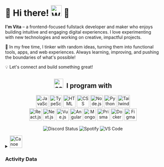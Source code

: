 # 🌸 Hi there! <img src="https://raw.githubusercontent.com/Tarikul-Islam-Anik/Animated-Fluent-Emojis/master/Emojis/Hand%20gestures/Waving%20Hand.png" alt="Waving Hand" width="35" height="35" /> 🌸

**I'm Vita** – a frontend-focused fullstack developer and maker who enjoys building intuitive and engaging digital experiences. I love experimenting with new technologies and working on creative, impactful projects.

🎀 In my free time, I tinker with random ideas, turning them into functional tools, apps, and web experiences. Always learning, improving, and pushing the boundaries of what's possible!

💡 Let's connect and build something great!

<h2 align="center"> <img src="https://github.com/monarahmati/monarahmati/assets/107634745/66e9ef23-64b3-4b35-b00d-7d59d72437e1" height="30" alt="coffee"  />&nbsp; I program with </h2> 
<p align="center">
  <img src="https://skillicons.dev/icons?i=js" title="JavaScript" width="40">
  <img src="https://skillicons.dev/icons?i=ts" title="TypeScript" width="40">
  <img src="https://skillicons.dev/icons?i=html" title="HTML" width="40">
  <img src="https://skillicons.dev/icons?i=css" title="CSS" width="40">
  <img src="https://skillicons.dev/icons?i=nodejs" title="Node.js" width="40">
  <img src="https://skillicons.dev/icons?i=py" title="Python" width="40">
  <img src="https://skillicons.dev/icons?i=tailwind" title="Tailwind CSS" width="40">
  <br/>
  <img src="https://skillicons.dev/icons?i=react" title="React.js" width="40">
  <img src="https://skillicons.dev/icons?i=nextjs" title="Next.js" width="40">
  <img src="https://skillicons.dev/icons?i=vue" title="Vue.js" width="40">
  <img src="https://skillicons.dev/icons?i=angular" title="Angular" width="40">
  <img src="https://skillicons.dev/icons?i=mongodb" title="MongoDB" width="40">
  <img src="https://skillicons.dev/icons?i=prisma" title="Prisma ORM" width="40">
  <img src="https://skillicons.dev/icons?i=docker" title="Docker" width="40">
  <img src="https://skillicons.dev/icons?i=figma" title="Figma" width="40">
</p>

<p align="center">
  <img src="https://img.shields.io/badge/Discord-Offline-lightgrey?logo=discord" alt="Discord Status">
  <img src="https://img.shields.io/badge/Spotify-Not_Listening-lightgrey?logo=spotify" alt="Spotify">
  <img src="https://img.shields.io/badge/VS_Code-Not_Coding-lightgrey?logo=visualstudiocode" alt="VS Code">
</p>

<details>
  <summary>
      <img src="https://raw.githubusercontent.com/Tarikul-Islam-Anik/Animated-Fluent-Emojis/master/Emojis/Travel%20and%20places/Canoe.png" alt="Canoe" width="40" height="40" />
      <h3>Activity Data</h3>
  </summary>

  <div align="center">
    <img align="center" src="http://github-profile-summary-cards.vercel.app/api/cards/profile-details?username=vitatriutami&theme=omni" height="150em" />
    &nbsp;&nbsp;
    <img height="150em" align="center" src="https://github-readme-stats.vercel.app/api/top-langs/?username=vitatriutami&title_color=ff78c4&text_color=e5f7ef&icon_color=526777&hide_border=true&bg_color=181621&langs_count=3" />
  </div>
</details>



